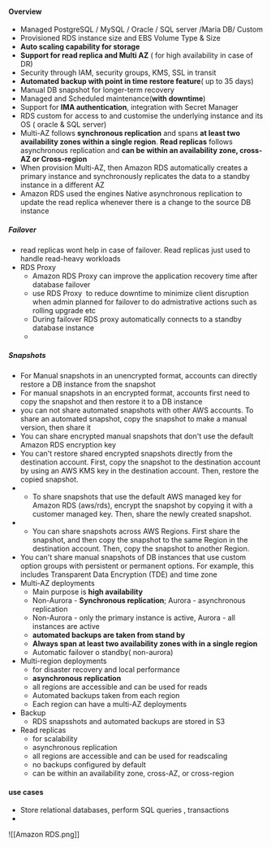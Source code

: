 #### Overview
- Managed PostgreSQL / MySQL / Oracle / SQL server /Maria DB/ Custom
- Provisioned RDS instance size and EBS Volume Type & Size
- **Auto scaling capability for storage**
- **Support for read replica and Multi AZ** ( for high availability in case of DR)
- Security through IAM, security groups, KMS, SSL in transit
- **Automated backup with point in time restore feature**( up to 35 days)
- Manual DB snapshot for longer-term recovery
- Managed and Scheduled maintenance(**with downtime**)
- Support for **IMA authentication**, integration with Secret Manager
- RDS custom for access to and customise the underlying instance and its OS ( oracle & SQL server)
- Multi-AZ follows **synchronous replication** and spans **at least two availability zones within a single region**. **Read replicas** follows asynchronous replication and **can be within an availability zone, cross-AZ or Cross-region**
- When provision Multi-AZ, then Amazon RDS automatically creates a primary instance and synchronously replicates the data to a standby instance in a different AZ
- Amazon RDS used the engines Native asynchronous replication to update the read replica whenever there is a change to the source DB instance 
##### Failover
- read replicas wont help in case of failover. Read replicas just used to handle read-heavy workloads 
- RDS Proxy
	- Amazon RDS Proxy can improve the application recovery time after database failover
	- use RDS Proxy  to reduce downtime to minimize client disruption when admin planned for failover to do admistrative actions such as rolling upgrade etc
	- During failover RDS proxy automatically connects to a standby database instance 
	- 
##### Snapshots
- For Manual snapshots in an unencrypted format, accounts can directly restore a DB instance from the snapshot
- For manual snapshots in an encrypted format, accounts first need to copy the snapshot and then restore it to a DB instance
- you can not share automated snapshots with other AWS accounts. To share an automated snapshot, copy the snapshot to make a manual version, then share it
- You can share encrypted manual snapshots that don't use the default Amazon RDS encryption key
- You can't restore shared encrypted snapshots directly from the destination account. First, copy the snapshot to the destination account by using an AWS KMS key in the destination account. Then, restore the copied snapshot.
- - To share snapshots that use the default AWS managed key for Amazon RDS (aws/rds), encrypt the snapshot by copying it with a customer managed key. Then, share the newly created snapshot.
- - You can share snapshots across AWS Regions. First share the snapshot, and then copy the snapshot to the same Region in the destination account. Then, copy the snapshot to another Region.
- You can't share manual snapshots of DB instances that use custom option groups with persistent or permanent options. For example, this includes Transparent Data Encryption (TDE) and time zone
- Multi-AZ deployments
	- Main purpose is **high availability**
	- Non-Aurora - **Synchronous replication**; Aurora - asynchronous replication 
	- Non-Aurora - only the primary instance is active, Aurora - all instances are active
	- **automated backups are taken from stand by**
	- **Always span at least two availability zones with in a single region**
	- Automatic failover o standby( non-aurora)
- Multi-region deployments
	- for disaster recovery and local performance
	- **asynchronous replication** 
	- all regions are accessible and can be used for reads
	- Automated backups taken from each region
	- Each region can have a multi-AZ deployments
- Backup
	- RDS snapsshots and automated backups are stored in S3
- Read replicas
	- for scalability
	- asynchronous replication 
	- all regions are accessible and can be used for readscaling
	- no backups configured by default 
	- can be within an availability zone, cross-AZ, or cross-region
#### use cases
- Store relational databases, perform SQL queries , transactions
- 
![[Amazon RDS.png]]
	